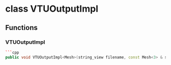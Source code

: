 # class VTUOutputImpl


## Functions

### VTUOutputImpl

```cpp
```cpp
public void VTUOutputImpl<Mesh>(string_view filename, const Mesh<3> & solid)
```
```




